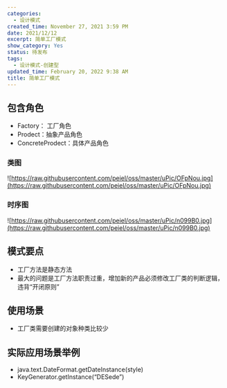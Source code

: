 ```yaml
---
categories:
  - 设计模式
created_time: November 27, 2021 3:59 PM
date: 2021/12/12
excerpt: 简单工厂模式
show_category: Yes
status: 待发布
tags:
  - 设计模式-创建型
updated_time: February 20, 2022 9:38 AM
title: 简单工厂模式
---
```



## 包含角色

- Factory： 工厂角色
- Prodect：抽象产品角色
- ConcreteProdect：具体产品角色

### 类图

![https://raw.githubusercontent.com/peiel/oss/master/uPic/OFpNou.jpg](https://raw.githubusercontent.com/peiel/oss/master/uPic/OFpNou.jpg)

### 时序图

![https://raw.githubusercontent.com/peiel/oss/master/uPic/n099B0.jpg](https://raw.githubusercontent.com/peiel/oss/master/uPic/n099B0.jpg)

## 模式要点

- 工厂方法是静态方法
- 最大的问题是工厂方法职责过重，增加新的产品必须修改工厂类的判断逻辑，违背“开闭原则”

## 使用场景

- 工厂类需要创建的对象种类比较少

## 实际应用场景举例

- java.text.DateFormat.getDateInstance(style)
- KeyGenerator.getInstance(“DESede”)